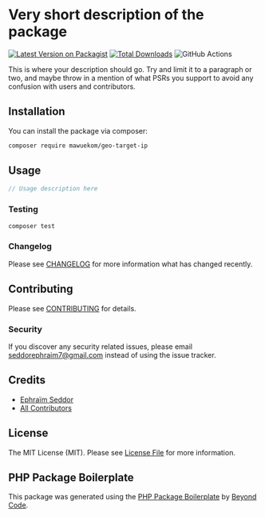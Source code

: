 # Very short description of the package

[![Latest Version on Packagist](https://img.shields.io/packagist/v/mawuekom/geo-target-ip.svg?style=flat-square)](https://packagist.org/packages/mawuekom/geo-target-ip)
[![Total Downloads](https://img.shields.io/packagist/dt/mawuekom/geo-target-ip.svg?style=flat-square)](https://packagist.org/packages/mawuekom/geo-target-ip)
![GitHub Actions](https://github.com/mawuekom/geo-target-ip/actions/workflows/main.yml/badge.svg)

This is where your description should go. Try and limit it to a paragraph or two, and maybe throw in a mention of what PSRs you support to avoid any confusion with users and contributors.

## Installation

You can install the package via composer:

```bash
composer require mawuekom/geo-target-ip
```

## Usage

```php
// Usage description here
```

### Testing

```bash
composer test
```

### Changelog

Please see [CHANGELOG](CHANGELOG.md) for more information what has changed recently.

## Contributing

Please see [CONTRIBUTING](CONTRIBUTING.md) for details.

### Security

If you discover any security related issues, please email seddorephraim7@gmail.com instead of using the issue tracker.

## Credits

-   [Ephraïm Seddor](https://github.com/mawuekom)
-   [All Contributors](../../contributors)

## License

The MIT License (MIT). Please see [License File](LICENSE.md) for more information.

## PHP Package Boilerplate

This package was generated using the [PHP Package Boilerplate](https://laravelpackageboilerplate.com) by [Beyond Code](http://beyondco.de/).
